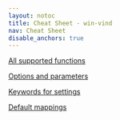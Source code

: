 ```yaml
---
layout: notoc
title: Cheat Sheet - win-vind
nav: Cheat Sheet
disable_anchors: true
---
```


<div class="square-container">
  <div class="square">
    <a href="functions">
      <span class="site-masthead__button flex-max">
        <i class="fas fa-box-open fa flex-max flex-fa"></i>
        <p>All supported functions</p>
      </span>
    </a>
  </div>

  <div class="square">
    <a href="options">
      <span class="site-masthead__button flex-max">
        <i class="fas fa-tools flex-max flex-fa"></i>
        <p>Options and parameters</p>
      </span>
    </a>
  </div>

  <div class="square">
    <a href="keywords">
      <span class="site-masthead__button flex-max">
        <i class="fas fa-book flex-max flex-fa"></i>
        <p>Keywords for settings</p>
      </span>
    </a>
  </div>

  <div class="square">
    <a href="defaults">
      <span class="site-masthead__button flex-max">
        <i class="fas fa-map flex-max flex-fa"></i>
        <p>Default mappings</p>
      </span>
    </a>
  </div>
</div>
